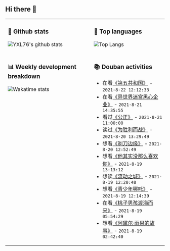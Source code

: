 ## Hi there 👋

<table>
<tr>
<td valign="top" width="54%">

### 🔭 Github stats

![YXL76's github stats](https://github-readme-stats.yxl76.vercel.app/api?username=YXL76&count_private=true&show_icons=true&include_all_commits=true&theme=prussian&line_height=28&disable_animations=true)

</td>

<td valign="top" width="46%">

### 🌱 Top languages

![Top Langs](https://github-readme-stats.yxl76.vercel.app/api/top-langs/?username=YXL76&layout=compact&theme=prussian&langs_count=8&hide=HTML,CSS,SCSS)

</td>
</tr>
<tr>
<td valign="top" width="54%">

### 📊 Weekly development breakdown

![Wakatime stats](https://github-readme-stats.yxl76.vercel.app/api/wakatime?username=YXL76&layout=compact&theme=prussian)


</td>
<td valign="top" width="46%">

### 📚 Douban activities

- 在看[《第五共和国》](http://movie.douban.com/subject/3240806/) - `2021-8-22 12:12:33`
- 在看[《异世界迷宫黑心企业》](http://movie.douban.com/subject/35128773/) - `2021-8-21 14:35:55`
- 看过[《公正》](http://movie.douban.com/subject/25823618/) - `2021-8-21 11:00:00`
- 读过[《为胜利而战》](https://book.douban.com/subject/34819603/) - `2021-8-20 13:29:49`
- 想看[《剃刀边缘》](http://movie.douban.com/subject/1299967/) - `2021-8-20 12:52:49`
- 想看[《他其实没那么喜欢你》](http://movie.douban.com/subject/2161696/) - `2021-8-19 13:13:12`
- 想读[《流动之城》](https://book.douban.com/subject/35451198/) - `2021-8-19 12:20:48`
- 想看[《青少年哪吒》](http://movie.douban.com/subject/1307561/) - `2021-8-19 12:14:39`
- 在看[《桃子男孩渡海而来》](http://movie.douban.com/subject/35169882/) - `2021-8-19 05:54:29`
- 想看[《阿黛尔·雨果的故事》](http://movie.douban.com/subject/1293870/) - `2021-8-19 02:42:40`

</td>
</tr>
</table>

<!--
**YXL76/YXL76** is a ✨ _special_ ✨ repository because its `README.md` (this file) appears on your GitHub profile.

Here are some ideas to get you started:

- 🔭 I’m currently working on ...
- 🌱 I’m currently learning ...
- 👯 I’m looking to collaborate on ...
- 🤔 I’m looking for help with ...
- 💬 Ask me about ...
- 📫 How to reach me: ...
- 😄 Pronouns: ...
- ⚡ Fun fact: ...
-->
